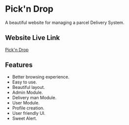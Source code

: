 # Pick'n Drop

A beautiful website for managing a parcel Delivery System.

## Website Live Link

[Pick'n Drop](https://pick-n-drop-service.netlify.app/)

## Features

- Better browsing experience.
- Easy to use.
- Beautiful layout.
- Admin Module.
- Delivery man Module.
- User Module.
- Profile creation.
- User friendly UI.
- Sweet Alert.

<!--Admin Email: admin@gmail.com -->
<!--Admin Password: Admin123! -->

<!-- Delivery Man Email: delivery@man.com -->
<!-- Delivery Man Password: Deliveryman1! -->
